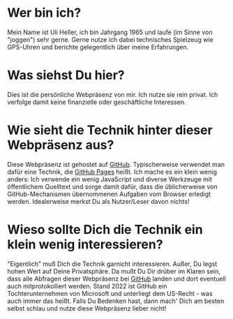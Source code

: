 Wer bin ich?
============

Mein Name ist Uli Heller, ich bin Jahrgang 1965
und laufe (im Sinne von "joggen") sehr gerne.
Gerne nutze ich dabei technisches Spielzeug wie
GPS-Uhren und berichte gelegentlich über meine
Erfahrungen.

Was siehst Du hier?
===================

Dies ist die persönliche Webpräsenz von mir.
Ich nutze sie rein privat. Ich verfolge damit
keine finanzielle oder geschäftliche Interessen.

Wie sieht die Technik hinter dieser Webpräsenz aus?
===================================================

Diese Webpräsenz ist gehostet auf [GitHub](https://github.com).
Typischerweise verwendet man dafür eine Technik,
die [GitHub Pages](https://pages.github.com) heißt.
Ich mache es ein klein wenig anders: Ich verwende ein wenig JavaScript
und diverse Werkzeuge mit öffentlichem Quelltext und sorge damit dafür,
dass die üblicherweise von GitHub-Mechanismen übernommenen Aufgaben
vom Browser erledigt werden. Idealerweise merkst Du als
Nutzer/Leser davon nichts!

Wieso sollte Dich die Technik ein klein wenig interessieren?
============================================================

"Eigentlich" muß Dich die Technik garnicht interessieren. Außer,
Du legst hohen Wert auf Deine Privatsphäre. Da mußt Du Dir drüber
im Klaren sein, dass alle Abfragen dieser Webpräsenz bei  [GitHub](https://github.com)
landen und dort eventuell auch mitprotokolliert werden. Stand 2022 ist GitHub
ein Tochterunternehmen von Microsoft und unterliegt dem US-Recht - was auch
immer das heißt. Falls Du Bedenken hast, dann mach' Dich am besten selbst
schlau und nutze diese Webpräsenz lieber nicht!
